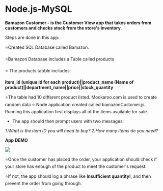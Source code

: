 # Node.js-MySQL
 **Bamazon Customer - is the  Customer View app that takes orders from customers and checks stock from the store's inventory.** 
 
  Steps are done in this app:
 
:star:Created SQL Database called Bamazon.

:star:Bamazon Database includes a Table called products

:star: The products tabble incliudes:
 
 **item_id (unique id for each product)||product_name (Name of product)||department_name||price||stock_quantity**
 
:star:The table had 10 different product listed. Mockaroo.com is used to create random data
:star: Node application created called bamazonCustomer.js. Running this application  first displays all of the items available for   sale. 
 - The app should then prompt users with two messages:
 
  *1.What is the item ID you will need to buy?* 
  *2.How many items do you need?*
  
  **App DEMO**
  
  ![](demobamazon.gif)




:star:Once the customer has placed the order, your application should check if your store has enough of the product to meet the customer's request.



:star:If not, the app should log a phrase like **Insufficient quantity!**, and then prevent the order from going through.














